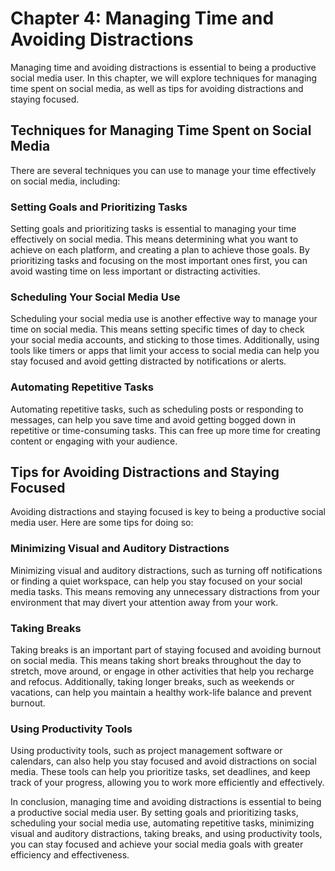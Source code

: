 Chapter 4: Managing Time and Avoiding Distractions
==================================================

Managing time and avoiding distractions is essential to being a productive social media user. In this chapter, we will explore techniques for managing time spent on social media, as well as tips for avoiding distractions and staying focused.

Techniques for Managing Time Spent on Social Media
--------------------------------------------------

There are several techniques you can use to manage your time effectively on social media, including:

### Setting Goals and Prioritizing Tasks

Setting goals and prioritizing tasks is essential to managing your time effectively on social media. This means determining what you want to achieve on each platform, and creating a plan to achieve those goals. By prioritizing tasks and focusing on the most important ones first, you can avoid wasting time on less important or distracting activities.

### Scheduling Your Social Media Use

Scheduling your social media use is another effective way to manage your time on social media. This means setting specific times of day to check your social media accounts, and sticking to those times. Additionally, using tools like timers or apps that limit your access to social media can help you stay focused and avoid getting distracted by notifications or alerts.

### Automating Repetitive Tasks

Automating repetitive tasks, such as scheduling posts or responding to messages, can help you save time and avoid getting bogged down in repetitive or time-consuming tasks. This can free up more time for creating content or engaging with your audience.

Tips for Avoiding Distractions and Staying Focused
--------------------------------------------------

Avoiding distractions and staying focused is key to being a productive social media user. Here are some tips for doing so:

### Minimizing Visual and Auditory Distractions

Minimizing visual and auditory distractions, such as turning off notifications or finding a quiet workspace, can help you stay focused on your social media tasks. This means removing any unnecessary distractions from your environment that may divert your attention away from your work.

### Taking Breaks

Taking breaks is an important part of staying focused and avoiding burnout on social media. This means taking short breaks throughout the day to stretch, move around, or engage in other activities that help you recharge and refocus. Additionally, taking longer breaks, such as weekends or vacations, can help you maintain a healthy work-life balance and prevent burnout.

### Using Productivity Tools

Using productivity tools, such as project management software or calendars, can also help you stay focused and avoid distractions on social media. These tools can help you prioritize tasks, set deadlines, and keep track of your progress, allowing you to work more efficiently and effectively.

In conclusion, managing time and avoiding distractions is essential to being a productive social media user. By setting goals and prioritizing tasks, scheduling your social media use, automating repetitive tasks, minimizing visual and auditory distractions, taking breaks, and using productivity tools, you can stay focused and achieve your social media goals with greater efficiency and effectiveness.
